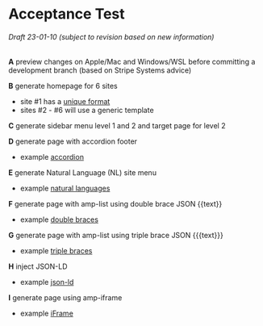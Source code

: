 # Acceptance Test

###### Draft 23-01-10 (subject to revision based on new information)

**A** preview changes on Apple/Mac and Windows/WSL before committing a development branch (based on Stripe Systems advice)

**B** generate homepage for 6 sites
- site #1 has a [unique format](https://afdsi.com/ontomatica-home/)
- sites #2 - #6 will use a generic template

**C** generate sidebar menu level 1 and 2 and target page for level 2

**D** generate page with accordion footer
- example [accordion](https://ontomatica.io/a/12370110501010001939/)

**E** generate Natural Language (NL) site menu
- example [natural languages](https://ontomatica.io/a/12370110501010001939/)

**F** generate page with amp-list using double brace JSON {{text}}
- example [double braces](https://ontomatica.io/a/12370110501010001939/)

**G** generate page with amp-list using triple brace JSON {{{text}}}
- example [triple braces](https://ontomatica.io/a/12120000001000011961/)

**H** inject JSON-LD
- example [json-ld](https://ontomatica.io/a/12370110501010001939/)

**I** generate page using amp-iframe
- example [iFrame](https://afdsi.com/ontomatica-home/)

